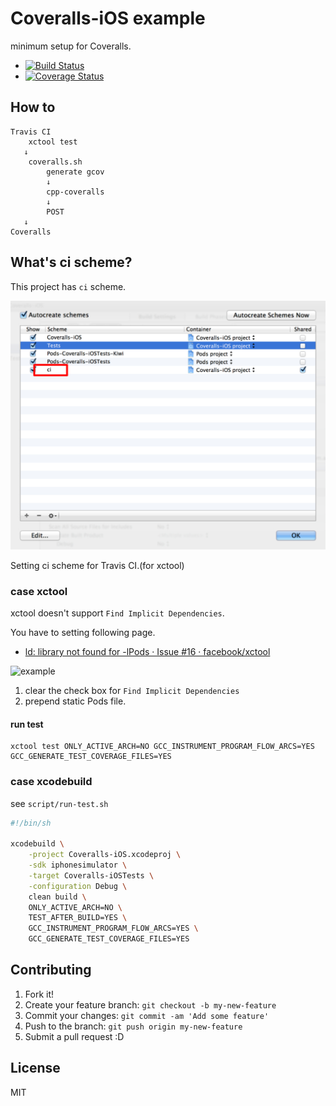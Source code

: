 # Coveralls-iOS example

minimum setup for Coveralls.

* [![Build Status](https://travis-ci.org/azu/Coveralls-iOS.png?branch=master)](https://travis-ci.org/azu/Coveralls-iOS)
* [![Coverage Status](https://coveralls.io/repos/azu/Coveralls-iOS/badge.png?branch=master)](https://coveralls.io/r/azu/Coveralls-iOS?branch=master)

## How to

```
Travis CI 
	xctool test
   ↓
 	coveralls.sh
 		generate gcov 	
 		↓
 		cpp-coveralls
 		↓
 		POST
   ↓
Coveralls
```

## What's ci scheme?

This project has ``ci`` scheme.

![ci scheme](docs/ci_schemes.png)

Setting ci scheme for Travis CI.(for xctool)

### case xctool

xctool doesn't support ``Find Implicit Dependencies``.

You have to setting following page.

* [ld: library not found for -lPods · Issue #16 · facebook/xctool](https://github.com/facebook/xctool/issues/16#issuecomment-17444311 "ld: library not found for -lPods · Issue #16 · facebook/xctool")

![example](https://f.cloud.github.com/assets/83509/463120/e5564bd0-b522-11e2-874b-c00697727a17.png)

1. clear the check box for ``Find Implicit Dependencies``
2. prepend static Pods file.

#### run test

	xctool test ONLY_ACTIVE_ARCH=NO GCC_INSTRUMENT_PROGRAM_FLOW_ARCS=YES GCC_GENERATE_TEST_COVERAGE_FILES=YES

### case xcodebuild

see ``script/run-test.sh``

``` sh
#!/bin/sh

xcodebuild \
	-project Coveralls-iOS.xcodeproj \
	-sdk iphonesimulator \
	-target Coveralls-iOSTests \
	-configuration Debug \
	clean build \
	ONLY_ACTIVE_ARCH=NO \
	TEST_AFTER_BUILD=YES \
	GCC_INSTRUMENT_PROGRAM_FLOW_ARCS=YES \
	GCC_GENERATE_TEST_COVERAGE_FILES=YES 
```

## Contributing

1. Fork it!
2. Create your feature branch: `git checkout -b my-new-feature`
3. Commit your changes: `git commit -am 'Add some feature'`
4. Push to the branch: `git push origin my-new-feature`
5. Submit a pull request :D

## License

MIT